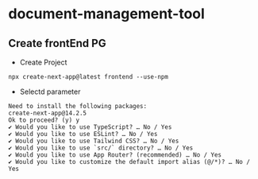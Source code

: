 # document-management-tool

## Create frontEnd PG 

- Create Project

```
npx create-next-app@latest frontend --use-npm
```

- Selectd parameter

```
Need to install the following packages:
create-next-app@14.2.5
Ok to proceed? (y) y
✔ Would you like to use TypeScript? … No / Yes
✔ Would you like to use ESLint? … No / Yes
✔ Would you like to use Tailwind CSS? … No / Yes
✔ Would you like to use `src/` directory? … No / Yes
✔ Would you like to use App Router? (recommended) … No / Yes
✔ Would you like to customize the default import alias (@/*)? … No / Yes
```
